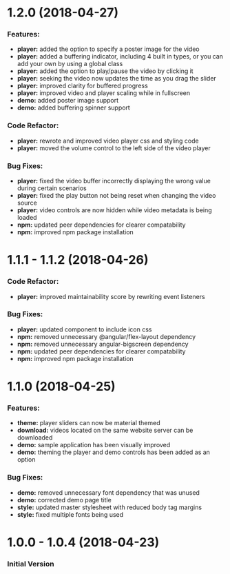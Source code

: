 # 1.2.0 (2018-04-27)

### Features:

- **player:** added the option to specify a poster image for the video
- **player:** added a buffering indicator, including 4 built in types, or you can add your own by using a global class
- **player:** added the option to play/pause the video by clicking it
- **player:** seeking the video now updates the time as you drag the slider
- **player:** improved clarity for buffered progress
- **player:** improved video and player scaling while in fullscreen
- **demo:** added poster image support
- **demo:** added buffering spinner support

### Code Refactor:

- **player:** rewrote and improved video player css and styling code
- **player:** moved the volume control to the left side of the video player

### Bug Fixes:

- **player:** fixed the video buffer incorrectly displaying the wrong value during certain scenarios
- **player:** fixed the play button not being reset when changing the video source
- **player:** video controls are now hidden while video metadata is being loaded
- **npm:** updated peer dependencies for clearer compatability
- **npm:** improved npm package installation



# 1.1.1 - 1.1.2 (2018-04-26)

### Code Refactor:

- **player:** improved maintainability score by rewriting event listeners

### Bug Fixes:

- **player:** updated component to include icon css
- **npm:** removed unnecessary @angular/flex-layout dependency
- **npm:** removed unnecessary angular-bigscreen dependency
- **npm:** updated peer dependencies for clearer compatability
- **npm:** improved npm package installation



# 1.1.0 (2018-04-25)

### Features:

- **theme:** player sliders can now be material themed
- **download:** videos located on the same website server can be downloaded
- **demo:** sample application has been visually improved
- **demo:** theming the player and demo controls has been added as an option

### Bug Fixes:

- **demo:** removed unnecessary font dependency that was unused
- **demo:** corrected demo page title
- **style:** updated master stylesheet with reduced body tag margins
- **style:** fixed multiple fonts being used



# 1.0.0 - 1.0.4 (2018-04-23)

### Initial Version